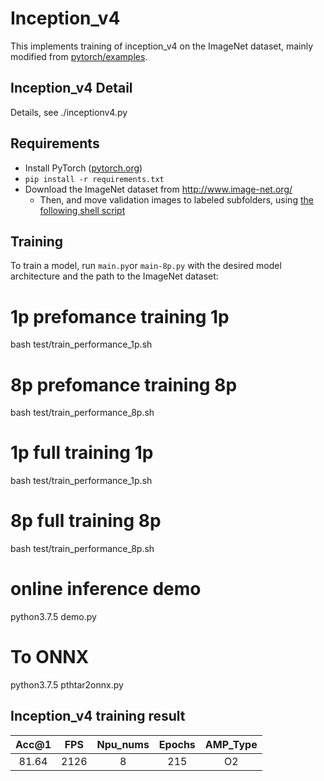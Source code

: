 # Inception_v4 

This implements training of inception_v4 on the ImageNet dataset, mainly modified from [pytorch/examples](https://github.com/pytorch/examples/tree/master/imagenet).

## Inception_v4 Detail

Details, see ./inceptionv4.py


## Requirements

- Install PyTorch ([pytorch.org](http://pytorch.org))
- `pip install -r requirements.txt`
- Download the ImageNet dataset from http://www.image-net.org/
    - Then, and move validation images to labeled subfolders, using [the following shell script](https://raw.githubusercontent.com/soumith/imagenetloader.torch/master/valprep.sh)

## Training

To train a model, run `main.py`or `main-8p.py` with the desired model architecture and the path to the ImageNet dataset:



# 1p prefomance training 1p
bash test/train_performance_1p.sh

# 8p prefomance training 8p
bash test/train_performance_8p.sh

# 1p full training 1p
bash test/train_performance_1p.sh

# 8p full training 8p
bash test/train_performance_8p.sh

# online inference demo 
python3.7.5 demo.py

# To ONNX
python3.7.5 pthtar2onnx.py

## Inception_v4 training result

| Acc@1    | FPS       | Npu_nums | Epochs   | AMP_Type |
| :------: | :------:  | :------: | :------: | :------: |
| 81.64    | 2126      | 8        | 215      | O2       |
